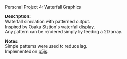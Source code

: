 Personal Project 4: Waterfall Graphics

**Description:**  
Waterfall simulation with patterned output.  
Inspired by Osaka Station's waterfall display.  
Any pattern can be rendered simply by feeding a 2D array.  

**Notes:**  
Simple patterns were used to reduce lag.  
Implemented on [p5js](https://p5js.org/).  
